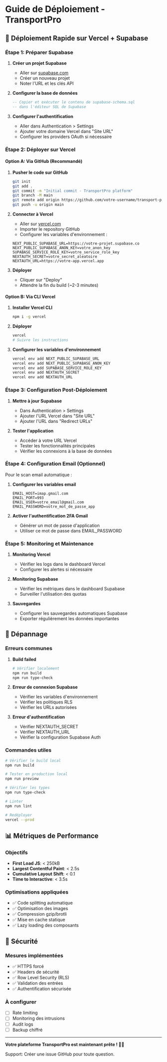# Guide de Déploiement - TransportPro

## 🚀 Déploiement Rapide sur Vercel + Supabase

### Étape 1: Préparer Supabase

1. **Créer un projet Supabase**
   - Aller sur [supabase.com](https://supabase.com)
   - Créer un nouveau projet
   - Noter l'URL et les clés API

2. **Configurer la base de données**
   ```sql
   -- Copier et exécuter le contenu de supabase-schema.sql
   -- dans l'éditeur SQL de Supabase
   ```

3. **Configurer l'authentification**
   - Aller dans Authentication > Settings
   - Ajouter votre domaine Vercel dans "Site URL"
   - Configurer les providers OAuth si nécessaire

### Étape 2: Déployer sur Vercel

#### Option A: Via GitHub (Recommandé)

1. **Pusher le code sur GitHub**
   ```bash
   git init
   git add .
   git commit -m "Initial commit - TransportPro platform"
   git branch -M main
   git remote add origin https://github.com/votre-username/transport-platform.git
   git push -u origin main
   ```

2. **Connecter à Vercel**
   - Aller sur [vercel.com](https://vercel.com)
   - Importer le repository GitHub
   - Configurer les variables d'environnement :

   ```env
   NEXT_PUBLIC_SUPABASE_URL=https://votre-projet.supabase.co
   NEXT_PUBLIC_SUPABASE_ANON_KEY=votre_anon_key
   SUPABASE_SERVICE_ROLE_KEY=votre_service_role_key
   NEXTAUTH_SECRET=votre_secret_aleatoire
   NEXTAUTH_URL=https://votre-app.vercel.app
   ```

3. **Déployer**
   - Cliquer sur "Deploy"
   - Attendre la fin du build (~2-3 minutes)

#### Option B: Via CLI Vercel

1. **Installer Vercel CLI**
   ```bash
   npm i -g vercel
   ```

2. **Déployer**
   ```bash
   vercel
   # Suivre les instructions
   ```

3. **Configurer les variables d'environnement**
   ```bash
   vercel env add NEXT_PUBLIC_SUPABASE_URL
   vercel env add NEXT_PUBLIC_SUPABASE_ANON_KEY
   vercel env add SUPABASE_SERVICE_ROLE_KEY
   vercel env add NEXTAUTH_SECRET
   vercel env add NEXTAUTH_URL
   ```

### Étape 3: Configuration Post-Déploiement

1. **Mettre à jour Supabase**
   - Dans Authentication > Settings
   - Ajouter l'URL Vercel dans "Site URL"
   - Ajouter l'URL dans "Redirect URLs"

2. **Tester l'application**
   - Accéder à votre URL Vercel
   - Tester les fonctionnalités principales
   - Vérifier les connexions à la base de données

### Étape 4: Configuration Email (Optionnel)

Pour le scan email automatique :

1. **Configurer les variables email**
   ```env
   EMAIL_HOST=imap.gmail.com
   EMAIL_PORT=993
   EMAIL_USER=votre_email@gmail.com
   EMAIL_PASSWORD=votre_mot_de_passe_app
   ```

2. **Activer l'authentification 2FA Gmail**
   - Générer un mot de passe d'application
   - Utiliser ce mot de passe dans EMAIL_PASSWORD

### Étape 5: Monitoring et Maintenance

1. **Monitoring Vercel**
   - Vérifier les logs dans le dashboard Vercel
   - Configurer les alertes si nécessaire

2. **Monitoring Supabase**
   - Vérifier les métriques dans le dashboard Supabase
   - Surveiller l'utilisation des quotas

3. **Sauvegardes**
   - Configurer les sauvegardes automatiques Supabase
   - Exporter régulièrement les données importantes

## 🔧 Dépannage

### Erreurs communes

1. **Build failed**
   ```bash
   # Vérifier localement
   npm run build
   npm run type-check
   ```

2. **Erreur de connexion Supabase**
   - Vérifier les variables d'environnement
   - Vérifier les politiques RLS
   - Vérifier les URLs autorisées

3. **Erreur d'authentification**
   - Vérifier NEXTAUTH_SECRET
   - Vérifier NEXTAUTH_URL
   - Vérifier la configuration Supabase Auth

### Commandes utiles

```bash
# Vérifier le build local
npm run build

# Tester en production local
npm run preview

# Vérifier les types
npm run type-check

# Linter
npm run lint

# Redéployer
vercel --prod
```

## 📊 Métriques de Performance

### Objectifs
- **First Load JS**: < 250kB
- **Largest Contentful Paint**: < 2.5s
- **Cumulative Layout Shift**: < 0.1
- **Time to Interactive**: < 3.5s

### Optimisations appliquées
- ✅ Code splitting automatique
- ✅ Optimisation des images
- ✅ Compression gzip/brotli
- ✅ Mise en cache statique
- ✅ Lazy loading des composants

## 🔐 Sécurité

### Mesures implémentées
- ✅ HTTPS forcé
- ✅ Headers de sécurité
- ✅ Row Level Security (RLS)
- ✅ Validation des entrées
- ✅ Authentification sécurisée

### À configurer
- [ ] Rate limiting
- [ ] Monitoring des intrusions
- [ ] Audit logs
- [ ] Backup chiffré

---

**Votre plateforme TransportPro est maintenant prête ! 🚚✨**

Support: Créer une issue GitHub pour toute question.